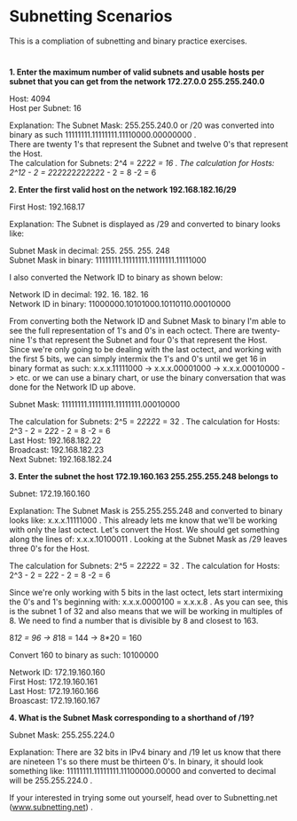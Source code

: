 
# Subnetting Scenarios
</p>

This is a compliation of subnetting and binary practice exercises. 
#


**1. Enter the maximum number of valid subnets and usable hosts per subnet that you can get from the network 172.27.0.0 255.255.240.0**
   
Host: 4094   
Host per Subnet: 16

Explanation: The Subnet Mask: 255.255.240.0 or /20 was converted into binary as such 11111111.11111111.11110000.00000000 .   
There are twenty 1's that represent the Subnet and twelve 0's that represent the Host.   
The calculation for Subnets: 2^4 = 2*2*2*2 = 16 . The calculation for Hosts: 2^12 - 2 = 2*2*2*2*2*2*2*2*2*2*2*2 - 2 = 8 -2 = 6 


**2. Enter the first valid host on the network 192.168.182.16/29**
   
First Host: 192.168.17   

Explanation: The Subnet is displayed as /29 and converted to binary looks like:   

Subnet Mask in decimal:   255.     255.     255.     248   
Subnet Mask in binary: 11111111.11111111.11111111.11111000 

I also converted the Network ID to binary as shown below: 

Network ID in decimal:   192.     16.      182.      16   
Network ID in binary:  11000000.10101000.10110110.00010000   

From converting both the Network ID and Subnet Mask to binary I'm able to see the full representation of 1's and 0's in each octect. There are twenty-nine 1's that represent the Subnet and four 0's that represent the Host. Since we're only going to be dealing with the last octect, and working with the first 5 bits, we can simply intermix the 1's and 0's until we get 16 in binary format as such:   x.x.x.11111000 -> x.x.x.00001000 -> x.x.x.00010000 -> etc. or we can use a binary chart, or use the binary conversation that was done for the Network ID up above. 

Subnet Mask:           11111111.11111111.11111111.00010000   

The calculation for Subnets: 2^5 = 2*2*2*2*2 = 32 . The calculation for Hosts: 2^3 - 2 = 2*2*2 - 2 = 8 -2 = 6   
Last Host: 192.168.182.22   
Broadcast: 192.168.182.23   
Next Subnet: 192.168.182.24


**3. Enter the subnet the host 172.19.160.163  255.255.255.248 belongs to**

Subnet: 172.19.160.160     

Explanation: The Subnet Mask is 255.255.255.248 and converted to binary looks like: x.x.x.11111000 . This already lets me know that we'll be working with only the last octect. Let's convert the Host. We should get something along the lines of: x.x.x.10100011 . Looking at the Subnet Mask as /29 leaves three 0's for the Host.   

The calculation for Subnets: 2^5 = 2*2*2*2*2 = 32 . The calculation for Hosts: 2^3 - 2 = 2*2*2 - 2 = 8 -2 = 6   

Since we're only working with 5 bits in the last octect, lets start intermixing the 0's and 1's beginning with: x.x.x.0000100 = x.x.x.8 . As you can see, this is the subnet 1 of 32 and also means that we will be working in multiples of 8. We need to find a number that is divisible by 8 and closest to 163.   

8*12 = 96 -> 8*18 = 144 -> 8*20 = 160

Convert 160 to binary as such: 10100000 

Network ID: 172.19.160.160   
First Host: 172.19.160.161   
Last Host:  172.19.160.166   
Broascast: 172.19.160.167   

**4. What is the Subnet Mask corresponding to a shorthand of /19?**

   Subnet Mask: 255.255.224.0

   Explanation: There are 32 bits in IPv4 binary and /19 let us know that there are nineteen 1's so there must be thirteen 0's.
   In binary, it should look something like: 11111111.11111111.11100000.00000 and converted to decimal will be 255.255.224.0 .   



If your interested in trying some out yourself, head over to Subnetting.net (www.subnetting.net) .


























